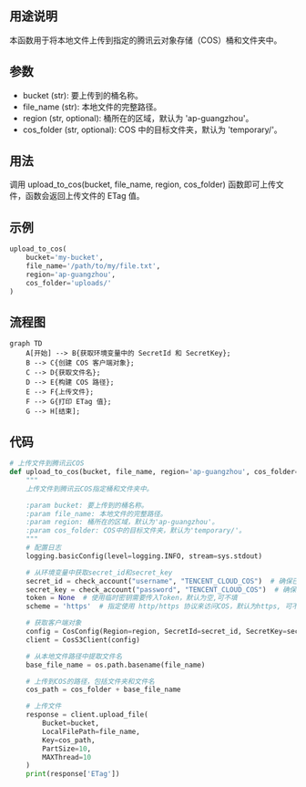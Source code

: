 ## 用途说明

本函数用于将本地文件上传到指定的腾讯云对象存储（COS）桶和文件夹中。

## 参数

* bucket (str): 要上传到的桶名称。
* file_name (str): 本地文件的完整路径。
* region (str, optional): 桶所在的区域，默认为 'ap-guangzhou'。
* cos_folder (str, optional): COS 中的目标文件夹，默认为 'temporary/'。
## 用法

调用 upload_to_cos(bucket, file_name, region, cos_folder) 函数即可上传文件，函数会返回上传文件的 ETag 值。

## 示例

```python
upload_to_cos(
    bucket='my-bucket',
    file_name='/path/to/my/file.txt',
    region='ap-guangzhou',
    cos_folder='uploads/'
)
```

## 流程图

```mermaid
graph TD
    A[开始] --> B{获取环境变量中的 SecretId 和 SecretKey};
    B --> C{创建 COS 客户端对象};
    C --> D{获取文件名};
    D --> E{构建 COS 路径};
    E --> F{上传文件};
    F --> G{打印 ETag 值};
    G --> H[结束];
```

## 代码

```python
# 上传文件到腾讯云COS
def upload_to_cos(bucket, file_name, region='ap-guangzhou', cos_folder='temporary/'):
    """
    上传文件到腾讯云COS指定桶和文件夹中。

    :param bucket: 要上传到的桶名称。
    :param file_name: 本地文件的完整路径。
    :param region: 桶所在的区域，默认为'ap-guangzhou'。
    :param cos_folder: COS中的目标文件夹，默认为'temporary/'。
    """
    # 配置日志
    logging.basicConfig(level=logging.INFO, stream=sys.stdout)

    # 从环境变量中获取secret_id和secret_key
    secret_id = check_account("username", "TENCENT_CLOUD_COS")  # 确保已经设置了环境变量COS_SECRET_ID
    secret_key = check_account("password", "TENCENT_CLOUD_COS")  # 确保已经设置了环境变量COS_SECRET_KEY
    token = None  # 使用临时密钥需要传入Token，默认为空,可不填
    scheme = 'https'  # 指定使用 http/https 协议来访问COS，默认为https, 可不填

    # 获取客户端对象
    config = CosConfig(Region=region, SecretId=secret_id, SecretKey=secret_key, Token=token, Scheme=scheme)
    client = CosS3Client(config)

    # 从本地文件路径中提取文件名
    base_file_name = os.path.basename(file_name)

    # 上传到COS的路径，包括文件夹和文件名
    cos_path = cos_folder + base_file_name

    # 上传文件
    response = client.upload_file(
        Bucket=bucket,
        LocalFilePath=file_name,
        Key=cos_path,
        PartSize=10,
        MAXThread=10
    )
    print(response['ETag'])
```

